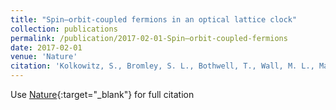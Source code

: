 ```yaml
---
title: "Spin–orbit-coupled fermions in an optical lattice clock"
collection: publications
permalink: /publication/2017-02-01-Spin–orbit-coupled-fermions
date: 2017-02-01
venue: 'Nature'
citation: 'Kolkowitz, S., Bromley, S. L., Bothwell, T., Wall, M. L., Marti, G. E., Koller, A. P., Zhang, X., Rey, A. M., Ye, J., "Spin–orbit-coupled fermions in an optical lattice clock." Nature, 2017.'
---
```

Use [Nature](https://www.nature.com/articles/nature20811){:target="_blank"} for full citation
